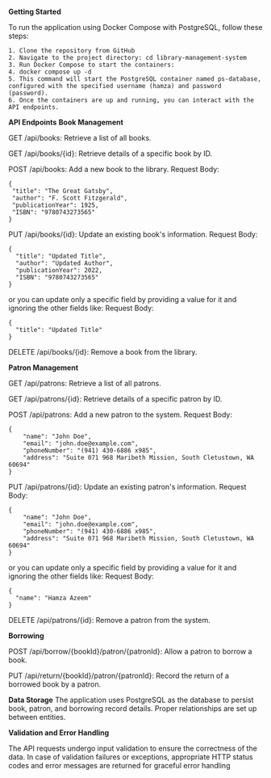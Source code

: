 **Getting Started**

To run the application using Docker Compose with PostgreSQL, follow these steps:

    1. Clone the repository from GitHub
    2. Navigate to the project directory: cd library-management-system
    3. Run Docker Compose to start the containers:
    4. docker compose up -d
    5. This command will start the PostgreSQL container named ps-database, configured with the specified username (hamza) and password (password).
    6. Once the containers are up and running, you can interact with the API endpoints.

**API Endpoints**
**Book Management**

GET /api/books: Retrieve a list of all books.

GET /api/books/{id}: Retrieve details of a specific book by ID.

POST /api/books: Add a new book to the library.
Request Body:

    {
     "title": "The Great Gatsby",
     "author": "F. Scott Fitzgerald",
     "publicationYear": 1925,
     "ISBN": "9780743273565"
    }

PUT /api/books/{id}: Update an existing book's information.
Request Body:

    {
      "title": "Updated Title",
      "author": "Updated Author",
      "publicationYear": 2022,
      "ISBN": "9780743273565"
    }

or you can update only a specific field by providing a value for it and ignoring the other fields like:
Request Body:

    {
      "title": "Updated Title"
    }

DELETE /api/books/{id}: Remove a book from the library.

**Patron Management**

GET /api/patrons: Retrieve a list of all patrons.

GET /api/patrons/{id}: Retrieve details of a specific patron by ID.

POST /api/patrons: Add a new patron to the system.
Request Body:

    {
        "name": "John Doe",
        "email": "john.doe@example.com",
        "phoneNumber": "(941) 430-6886 x985",
        "address": "Suite 071 968 Maribeth Mission, South Cletustown, WA 60694"
    }

PUT /api/patrons/{id}: Update an existing patron's information.
Request Body:

    {
        "name": "John Doe",
        "email": "john.doe@example.com",
        "phoneNumber": "(941) 430-6886 x985",
        "address": "Suite 071 968 Maribeth Mission, South Cletustown, WA 60694"
    }

or you can update only a specific field by providing a value for it and ignoring the other fields like:
Request Body:

    {
      "name": "Hamza Azeem"
    }

DELETE /api/patrons/{id}: Remove a patron from the system.

**Borrowing**

POST /api/borrow/{bookId}/patron/{patronId}: Allow a patron to borrow a book.

PUT /api/return/{bookId}/patron/{patronId}: Record the return of a borrowed book by a patron.

**Data Storage**
The application uses PostgreSQL as the database to persist book, patron, and borrowing record details. Proper relationships are set up between entities.

**Validation and Error Handling**

The API requests undergo input validation to ensure the correctness of the data. In case of validation failures or exceptions, appropriate HTTP status codes and error messages are returned for graceful error handling












    

    
